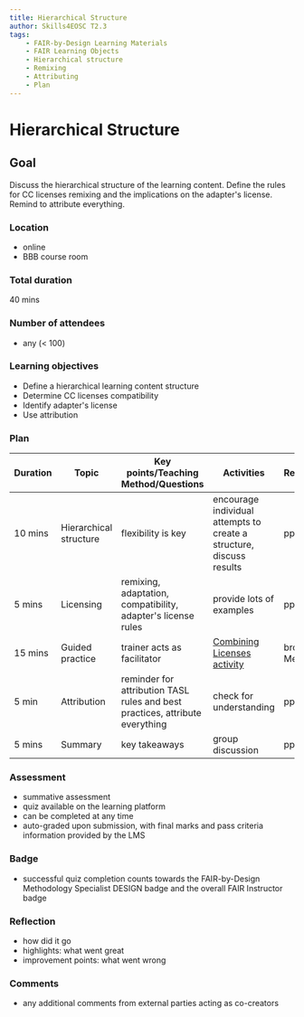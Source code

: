 ```yaml
---
title: Hierarchical Structure
author: Skills4EOSC T2.3
tags: 
    - FAIR-by-Design Learning Materials
    - FAIR Learning Objects
    - Hierarchical structure
    - Remixing
    - Attributing
    - Plan
---
```


# Hierarchical Structure

## Goal

Discuss the hierarchical structure of the learning content. Define the rules for CC licenses remixing and the implications on the adapter's license. Remind to attribute everything.

### Location

- online
- BBB course room

### Total duration

40 mins

### Number of attendees

- any (< 100)

### Learning objectives

- Define a hierarchical learning content structure 
- Determine CC licenses compatibility
- Identify adapter's license
- Use attribution

### Plan

| **Duration** | **Topic**              | **Key points/Teaching Method/Questions**                                     | **Activities**                                                                               | **Resources**  |
|--------------|------------------------|------------------------------------------------------------------------------|----------------------------------------------------------------------------------------------|----------------|
| 10 mins       | Hierarchical structure | flexibility is key                                                           | encourage individual attempts to create a structure, discuss results                                                | pptx           |
| 5 mins       | Licensing              | remixing, adaptation, compatibility, adapter's license rules                 | provide lots of examples                                                                     | pptx, urls     |
| 15 mins      | Guided practice        | trainer acts as facilitator                                                  | [Combining Licenses activity](./Activities/Assessing%20FAIRness%20of%20Learning%20Materials.md) | browser, Menti |
| 5 min        | Attribution            | reminder for attribution TASL rules and best practices, attribute everything | check for understanding                                                                      | pptx           |
| 5 mins       | Summary                | key takeaways                                                                | group discussion                                                                             | pptx           |

### Assessment

- summative assessment
- quiz available on the learning platform
- can be completed at any time
- auto-graded upon submission, with final marks and pass criteria information provided by the LMS

### Badge

- successful quiz completion counts towards the FAIR-by-Design Methodology Specialist DESIGN badge and the overall FAIR Instructor badge

### Reflection

- how did it go
- highlights: what went great
- improvement points: what went wrong

### Comments

- any additional comments from external parties acting as co-creators